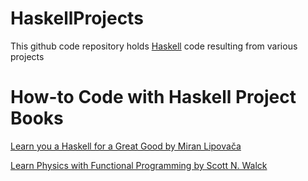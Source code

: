 # HaskellProjects

This github code repository holds [Haskell](https://www.haskell.org) code resulting from various projects

# How-to Code with Haskell Project Books

[Learn you a Haskell for a Great Good by Miran Lipovača](http://learnyouahaskell.com)

[Learn Physics with Functional Programming by Scott N. Walck](https://nostarch.com/learn-physics-functional-programming)
